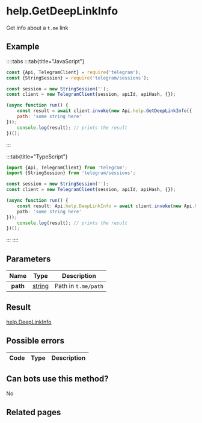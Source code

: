 # help.GetDeepLinkInfo

Get info about a `t.me` link



## Example

::::tabs
:::tab{title="JavaScript"}
```js
const {Api, TelegramClient} = require('telegram');
const {StringSession} = require('telegram/sessions');

const session = new StringSession('');
const client = new TelegramClient(session, apiId, apiHash, {});

(async function run() {
    const result = await client.invoke(new Api.help.GetDeepLinkInfo({
    path: 'some string here'
}));
    console.log(result); // prints the result
})();
```
:::

:::tab{title="TypeScript"}
```ts
import {Api, TelegramClient} from 'telegram';
import {StringSession} from 'telegram/sessions';

const session = new StringSession('');
const client = new TelegramClient(session, apiId, apiHash, {});

(async function run() {
    const result: Api.help.DeepLinkInfo = await client.invoke(new Api.help.GetDeepLinkInfo({
    path: 'some string here'
}));
    console.log(result); // prints the result
})();
```
:::
::::



## Parameters

| Name | Type | Description |
| :--: | ---- | ----------- |
| **path** | [string](https://core.telegram.org/type/string) | Path in `t.me/path` 


## Result

[help.DeepLinkInfo](https://core.telegram.org/type/help.DeepLinkInfo)



## Possible errors

| Code | Type | Description |
| :--: | ---- | ----------- |


## Can bots use this method?

No

## Related pages


